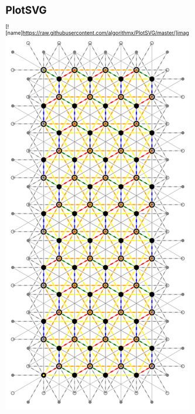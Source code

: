 # PlotSVG
[![name]https://raw.githubusercontent.com/algorithmx/PlotSVG/master/]imag
![Example](ribbon.svg)
